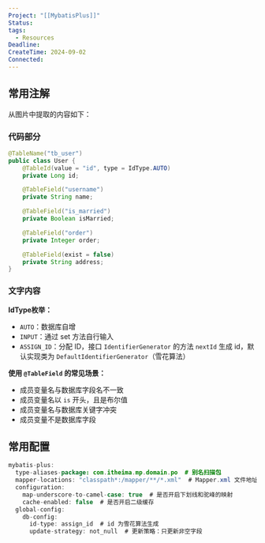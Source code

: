 ```yaml
---
Project: "[[MybatisPlus]]"
Status: 
tags:
  - Resources
Deadline: 
CreateTime: 2024-09-02
Connected:
---
```

## 常用注解
从图片中提取的内容如下：

### 代码部分

```java
@TableName("tb_user")
public class User {
    @TableId(value = "id", type = IdType.AUTO)
    private Long id;

    @TableField("username")
    private String name;

    @TableField("is_married")
    private Boolean isMarried;

    @TableField("order")
    private Integer order;

    @TableField(exist = false)
    private String address;
}
```

### 文字内容

**IdType枚举：**

- `AUTO`：数据库自增
- `INPUT`：通过 set 方法自行输入
- `ASSIGN_ID`：分配 ID，接口 `IdentifierGenerator` 的方法 `nextId` 生成 id，默认实现类为 `DefaultIdentifierGenerator`（雪花算法）

**使用 `@TableField` 的常见场景：**

- 成员变量名与数据库字段名不一致
- 成员变量名以 `is` 开头，且是布尔值
- 成员变量名与数据库关键字冲突
- 成员变量不是数据库字段


## 常用配置
```java
mybatis-plus:
  type-aliases-package: com.itheima.mp.domain.po  # 别名扫描包
  mapper-locations: "classpath*:/mapper/**/*.xml"  # Mapper.xml 文件地址，默认值
  configuration:
    map-underscore-to-camel-case: true  # 是否开启下划线和驼峰的映射
    cache-enabled: false  # 是否开启二级缓存
  global-config:
    db-config:
      id-type: assign_id  # id 为雪花算法生成
      update-strategy: not_null  # 更新策略：只更新非空字段

```